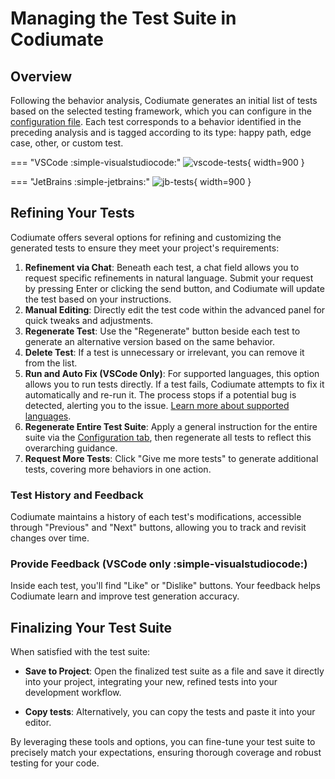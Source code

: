 # Managing the Test Suite in Codiumate

## Overview
Following the behavior analysis, Codiumate generates an initial list of tests based on the selected testing framework, which you can configure in the [configuration file](./configuration.md). Each test corresponds to a behavior identified in the preceding analysis and is tagged according to its type: happy path, edge case, other, or custom test.

=== "VSCode :simple-visualstudiocode:"
    ![vscode-tests](https://codium.ai/images/codiumate/vscode-tests.png){ width=900 }

=== "JetBrains :simple-jetbrains:"
    ![jb-tests](https://codium.ai/images/codiumate/jb-tests.png){ width=900 }

## Refining Your Tests
Codiumate offers several options for refining and customizing the generated tests to ensure they meet your project's requirements:

1. **Refinement via Chat**: Beneath each test, a chat field allows you to request specific refinements in natural language. Submit your request by pressing Enter or clicking the send button, and Codiumate will update the test based on your instructions.        
2. **Manual Editing**: Directly edit the test code within the advanced panel for quick tweaks and adjustments.
3. **Regenerate Test**: Use the "Regenerate" button beside each test to generate an alternative version based on the same behavior.
4. **Delete Test**: If a test is unnecessary or irrelevant, you can remove it from the list.
5. **Run and Auto Fix (VSCode Only)**: For supported languages, this option allows you to run tests directly. If a test fails, Codiumate attempts to fix it automatically and re-run it. The process stops if a potential bug is detected, alerting you to the issue. [Learn more about supported languages](./supported-languages.md). 
6. **Regenerate Entire Test Suite**: Apply a general instruction for the entire suite via the [Configuration tab](./configuration.md), then regenerate all tests to reflect this overarching guidance.
7. **Request More Tests**: Click "Give me more tests" to generate additional tests, covering more behaviors in one action.

### Test History and Feedback
Codiumate maintains a history of each test's modifications, accessible through "Previous" and "Next" buttons, allowing you to track and revisit changes over time.

### Provide Feedback (VSCode only :simple-visualstudiocode:)
Inside each test, you'll find "Like" or "Dislike" buttons. Your feedback helps Codiumate learn and improve test generation accuracy.

## Finalizing Your Test Suite
When satisfied with the test suite:

- **Save to Project**: Open the finalized test suite as a file and save it directly into your project, integrating your new, refined tests into your development workflow.

- **Copy tests**: Alternatively, you can copy the tests and paste it into your editor.

By leveraging these tools and options, you can fine-tune your test suite to precisely match your expectations, ensuring thorough coverage and robust testing for your code.

